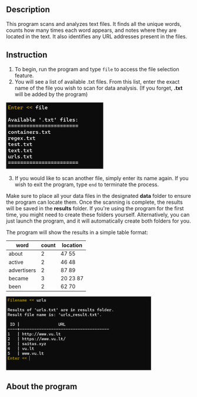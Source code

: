 ## Description
This program scans and analyzes text files. It finds all the unique words, counts how 
many times each word appears, and notes where they are located in the text. It also identifies
 any URL addresses present in the files.

## Instruction

1. To begin, run the program and type `file` to access the file selection feature.
2. You will see a list of available .txt files. From this list, enter the exact name
 of the file you wish to scan for data analysis. (If you forget, **.txt** will be added by the program)   
<img src="images/list.png" alt="URL's" style="height: 180px;"/>

3. If you would like to scan another file, simply enter its name again. If you wish to exit the
 program, type `end` to terminate the process.

Make sure to place all your data files in the designated **data** folder to ensure the program can
 locate them. Once the scanning is complete, the results will be saved in the **results** folder. 
 If you're using the program for the first time, you might need to create these folders yourself.
  Alternatively, you can just launch the program, and it will automatically create both folders for you.

The program will show the results in a simple table format:

| word | count | location |
|--|--|--|
about         | 2    |  47 55 
active          | 2    |  46 48 
advertisers      | 2    |  87 89 
became       | 3    |  20 23 87 
been         | 2    |  62 70 

<img src="images/url.png" alt="URL's" style="height: 200px;"/>

## About the program
